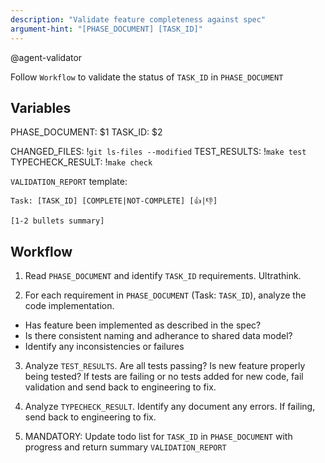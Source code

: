 ```yaml
---
description: "Validate feature completeness against spec"
argument-hint: "[PHASE_DOCUMENT] [TASK_ID]"
---
```


@agent-validator

Follow `Workflow` to validate the status of `TASK_ID` in `PHASE_DOCUMENT`

## Variables

PHASE_DOCUMENT: $1
TASK_ID: $2

CHANGED_FILES: !`git ls-files --modified`
TEST_RESULTS: !`make test`
TYPECHECK_RESULT: !`make check`

`VALIDATION_REPORT` template:
```
Task: [TASK_ID] [COMPLETE|NOT-COMPLETE] [👍|👎]

[1-2 bullets summary]
```

## Workflow

1. Read `PHASE_DOCUMENT` and identify `TASK_ID` requirements. Ultrathink.

2. For each requirement in `PHASE_DOCUMENT` (Task: `TASK_ID`), analyze the code implementation.
* Has feature been implemented as described in the spec?
* Is there consistent naming and adherance to shared data model?
* Identify any inconsistencies or failures

3. Analyze `TEST_RESULTS`. Are all tests passing? Is new feature properly being tested? If tests are failing or no tests added for new code, fail validation and send back to engineering to fix.

4. Analyze `TYPECHECK_RESULT`. Identify any document any errors. If failing, send back to engineering to fix.

5. MANDATORY: Update todo list for `TASK_ID` in `PHASE_DOCUMENT` with progress and return summary `VALIDATION_REPORT`
